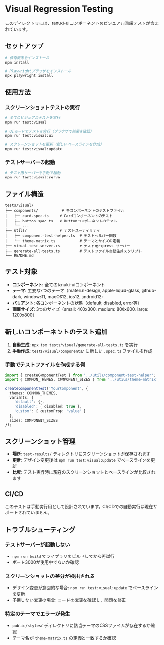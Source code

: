 # Visual Regression Testing

このディレクトリには、tanuki-uiコンポーネントのビジュアル回帰テストが含まれています。

## セットアップ

```bash
# 依存関係をインストール
npm install

# Playwrightブラウザをインストール
npx playwright install
```

## 使用方法

### スクリーンショットテストの実行

```bash
# 全てのビジュアルテストを実行
npm run test:visual

# UIモードでテストを実行（ブラウザで結果を確認）
npm run test:visual:ui

# スクリーンショットを更新（新しいベースラインを作成）
npm run test:visual:update
```

### テストサーバーの起動

```bash
# テスト用サーバーを手動で起動
npm run test:visual:serve
```

## ファイル構造

```
tests/visual/
├── components/           # 各コンポーネントのテストファイル
│   ├── card.spec.ts     # Cardコンポーネントのテスト
│   ├── button.spec.ts   # Buttonコンポーネントのテスト
│   └── ...
├── utils/               # テストユーティリティ
│   ├── component-test-helper.ts  # テストヘルパー関数
│   └── theme-matrix.ts           # テーマとサイズの定義
├── visual-test-server.ts         # テスト用Express サーバー
├── generate-all-tests.ts         # テストファイル自動生成スクリプト
└── README.md
```

## テスト対象

- **コンポーネント**: 全てのtanuki-uiコンポーネント
- **テーマ**: 主要な7つのテーマ（material-design, apple-liquid-glass, github-dark, windows11, macOS12, ios12, android12）
- **バリアント**: 各コンポーネントの状態（default, disabled, error等）
- **画面サイズ**: 3つのサイズ（small: 400x300, medium: 800x600, large: 1200x800）

## 新しいコンポーネントのテスト追加

1. **自動生成**: `npx tsx tests/visual/generate-all-tests.ts` を実行
2. **手動作成**: `tests/visual/components/` に新しい `.spec.ts` ファイルを作成

### 手動でテストファイルを作成する例

```typescript
import { createComponentTest } from '../utils/component-test-helper';
import { COMMON_THEMES, COMPONENT_SIZES } from '../utils/theme-matrix';

createComponentTest('YourComponent', {
  themes: COMMON_THEMES,
  variants: {
    'default': {},
    'disabled': { disabled: true },
    'custom': { customProp: 'value' }
  },
  sizes: COMPONENT_SIZES
});
```

## スクリーンショット管理

- **場所**: `test-results/` ディレクトリにスクリーンショットが保存されます
- **更新**: デザイン変更後は `npm run test:visual:update` でベースラインを更新
- **比較**: テスト実行時に現在のスクリーンショットとベースラインが比較されます

## CI/CD

このテストは手動実行用として設計されています。CI/CDでの自動実行は現在サポートされていません。

## トラブルシューティング

### テストサーバーが起動しない
- `npm run build` でライブラリをビルドしてから再試行
- ポート3000が使用中でないか確認

### スクリーンショットの差分が検出される
- デザイン変更が意図的な場合: `npm run test:visual:update` でベースラインを更新
- 予期しない変更の場合: コードの変更を確認し、問題を修正

### 特定のテーマでエラーが発生
- `public/styles/` ディレクトリに該当テーマのCSSファイルが存在するか確認
- テーマ名が `theme-matrix.ts` の定義と一致するか確認